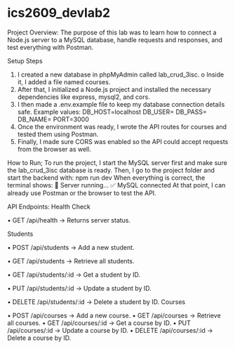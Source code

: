 # ics2609_devlab2

Project Overview:
The purpose of this lab was to learn how to connect a Node.js server to a MySQL database, handle requests and responses, and test everything with Postman.

Setup Steps
1.	I created a new database in phpMyAdmin called lab_crud_3isc.
o	Inside it, I added a file named courses.
2.	After that, I initialized a Node.js project and installed the necessary dependencies like express, mysql2, and cors.
3.	I then made a .env.example file to keep my database connection details safe.
Example values:
DB_HOST=localhost
DB_USER=
DB_PASS=
DB_NAME=
PORT=3000
4.	Once the environment was ready, I wrote the API routes for courses and tested them using Postman.
5.	Finally, I made sure CORS was enabled so the API could accept requests from the browser as well.

How to Run;
To run the project, I start the MySQL server first and make sure the lab_crud_3isc database is ready.
Then, I go to the project folder and start the backend with:
npm run dev
When everything is correct, the terminal shows:
🚀 Server running…
✅ MySQL connected
At that point, I can already use Postman or the browser to test the API.

API Endpoints:
Health Check

•	GET /api/health → Returns server status.

Students

•	POST /api/students → Add a new student.

•	GET /api/students → Retrieve all students.

•	GET /api/students/:id → Get a student by ID.

•	PUT /api/students/:id → Update a student by ID.

•	DELETE /api/students/:id → Delete a student by ID.
Courses

•	POST /api/courses → Add a new course.
•	GET /api/courses → Retrieve all courses.
•	GET /api/courses/:id → Get a course by ID.
•	PUT /api/courses/:id → Update a course by ID.
•	DELETE /api/courses/:id → Delete a course by ID.


